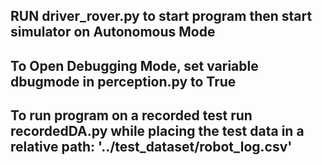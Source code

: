 ## RUN driver_rover.py to start program then start simulator on Autonomous Mode
## To Open Debugging Mode, set variable dbugmode in perception.py to True
## To run program on a recorded test run recordedDA.py while placing the test data in a relative path: '../test_dataset/robot_log.csv'